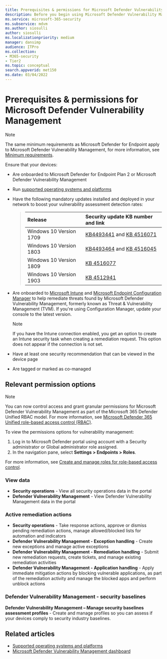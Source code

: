 ```yaml
---
title: Prerequisites & permissions for Microsoft Defender Vulnerability Management
description: Before you begin using Microsoft Defender Vulnerability Management, make sure you have the relevant configurations and permissions.
ms.service: microsoft-365-security
ms.subservice: mdvm
ms.author: siosulli
author: siosulli
ms.localizationpriority: medium
manager: dansimp
audience: ITPro
ms.collection: 
- M365-security
- Tier2
ms.topic: conceptual
search.appverid: met150
ms.date: 03/04/2022
---
```


# Prerequisites & permissions for Microsoft Defender Vulnerability Management

> [!NOTE]
> The same minimum requirements as Microsoft Defender for Endpoint apply to Microsoft Defender Vulnerability Management, for more information, see [Minimum requirements](../defender-endpoint/minimum-requirements.md).

Ensure that your devices:

- Are onboarded to Microsoft Defender for Endpoint Plan 2 or Microsoft Defender Vulnerability Management

- Run [supported operating systems and platforms](tvm-supported-os.md)

- Have the following mandatory updates installed and deployed in your network to boost your vulnerability assessment detection rates:

  > Release | Security update KB number and link
  > :---|:---
  > Windows 10 Version 1709 | [KB4493441](https://support.microsoft.com/help/4493441/windows-10-update-kb4493441) and [KB 4516071](https://support.microsoft.com/help/4516071/windows-10-update-kb4516071)
  > Windows 10 Version 1803 | [KB4493464](https://support.microsoft.com/help/4493464) and [KB 4516045](https://support.microsoft.com/help/4516045/windows-10-update-kb4516045)
  > Windows 10 Version 1809 | [KB 4516077](https://support.microsoft.com/help/4516077/windows-10-update-kb4516077)
  > Windows 10 Version 1903 | [KB 4512941](https://support.microsoft.com/help/4512941/windows-10-update-kb4512941)

- Are onboarded to [Microsoft Intune](/mem/intune/fundamentals/what-is-intune) and  [Microsoft Endpoint Configuration Manager](/mem/configmgr/protect/deploy-use/endpoint-protection-configure) to help remediate threats found by Microsoft Defender Vulnerability Management, formerly known as Threat & Vulnerability Management (TVM). If you're using Configuration Manager, update your console to the latest version.

  > [!NOTE]
  > If you have the Intune connection enabled, you get an option to create an Intune security task when creating a remediation request. This option does not appear if the connection is not set.

- Have at least one security recommendation that can be viewed in the device page

- Are tagged or marked as co-managed

## Relevant permission options

> [!NOTE]
> You can now control access and grant granular permissions for Microsoft Defender Vulnerability Management as part of the Microsoft 365 Defender Unified RBAC model. For more information, see [Microsoft Defender 365 Unified role-based access control (RBAC)](../defender/manage-rbac.md).

To view the permissions options for vulnerability management:

1. Log in to Microsoft Defender portal using account with a Security administrator or Global administrator role assigned.
2. In the navigation pane, select **Settings > Endpoints > Roles**.

For more information, see [Create and manage roles for role-based access control](../defender-endpoint/user-roles.md).

### View data

- **Security operations** - View all security operations data in the portal
- **Defender Vulnerability Management** - View Defender Vulnerability Management data in the portal

### Active remediation actions

- **Security operations** - Take response actions, approve or dismiss pending remediation actions, manage allowed/blocked lists for automation and indicators
- **Defender Vulnerability Management - Exception handling** - Create new exceptions and manage active exceptions
- **Defender Vulnerability Management - Remediation handling** - Submit new remediation requests, create tickets, and manage existing remediation activities
- **Defender Vulnerability Management - Application handling** - Apply immediate mitigation actions by blocking vulnerable applications, as part of the remediation activity and manage the blocked apps and perform unblock actions

### Defender Vulnerability Management - security baselines

**Defender Vulnerability Management – Manage security baselines assessment profiles** - Create and manage profiles so you can assess if your devices comply to security industry baselines.

## Related articles

- [Supported operating systems and platforms](tvm-supported-os.md)
- [Microsoft Defender Vulnerability Management dashboard](tvm-dashboard-insights.md)
